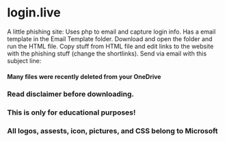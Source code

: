 # login.live
A little phishing site:
Uses php to email and capture login info.
Has a email template in the Email Template folder. Download and open the folder and run the HTML file. Copy stuff from HTML file and edit links to the website with the phishing stuff (change the shortlinks). Send via email with this subject line: 
#### Many files were recently deleted from your OneDrive
### Read disclaimer before downloading.
### This is only for educational purposes!
### All logos, assests, icon, pictures, and CSS belong to Microsoft
